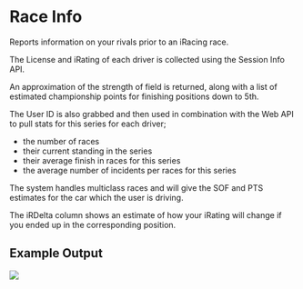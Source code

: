 # Race Info

Reports information on your rivals prior to an iRacing race.

The License and iRating of each driver is collected using the Session Info API.

An approximation of the strength of field is returned, along with a list of 
estimated championship points for finishing positions down to 5th.

The User ID is also grabbed and then used in combination with the Web API to 
pull stats for this series for each driver;

 - the number of races
 - their current standing in the series
 - their average finish in races for this series
 - the average number of incidents per races for this series

The system handles multiclass races and will give the SOF and PTS estimates for
the car which the user is driving.

The iRDelta column shows an estimate of how your iRating will change if you ended up in the corresponding position.

## Example Output

![](https://user-images.githubusercontent.com/13685818/82134122-3f51da80-97c2-11ea-8e14-874a5d0ad3bb.png)
